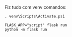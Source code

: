 Fiz tudo com venv
comandos: 

    . venv\Scripts\Activate.ps1

    FLASK_APP="script" flask run
    python -m flask run